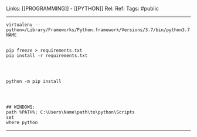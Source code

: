 Links: [[PROGRAMMING]] - [[PYTHON]]
Rel:
Ref:
Tags: #public 

--- 
```
virtualenv --python=/Library/Frameworks/Python.framework/Versions/3.7/bin/python3.7 NAME


pip freeze > requirements.txt
pip install -r requirements.txt




python -m pip install




## WINDOWS: 
path %PATH%; C:\Users\Name\path\to\python\Scripts
set
where python 
```

--- 